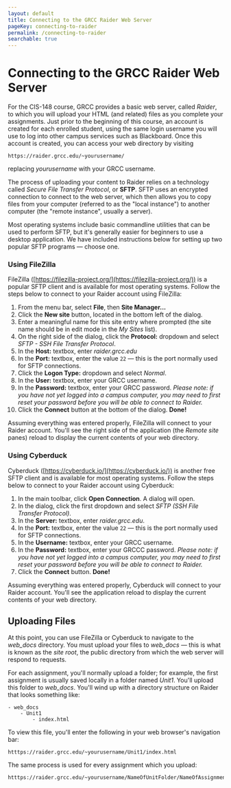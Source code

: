 ```yaml
---
layout: default
title: Connecting to the GRCC Raider Web Server
pageKey: connecting-to-raider
permalink: /connecting-to-raider
searchable: true
---
```


# Connecting to the GRCC Raider Web Server

For the CIS-148 course, GRCC provides a basic web server, called _Raider_, to which you will upload your HTML (and related) files as you complete your assignments. 
Just prior to the beginning of this course, an account is created for each enrolled student, using the same login username you will use to log into other campus services 
such as Blackboard. Once this account is created, you can access your web directory by visiting 

```http
https://raider.grcc.edu/~yourusername/
```

replacing _yourusername_ with your GRCC username.

The process of uploading your content to Raider relies on a technology called _Secure File Transfer Protocol_, or **SFTP**. SFTP uses an encrypted connection to connect 
to the web server, which then allows you to copy files from your computer (referred to as the "local instance") to another computer (the "remote instance", usually a server). 

Most operating systems include basic commandline utilities that can be used to perform SFTP, but it's generally easier for beginners to use a desktop application. We have included 
instructions below for setting up two popular SFTP programs &mdash; choose one.

### Using FileZilla

FileZilla ([https://filezilla-project.org/](https://filezilla-project.org/)) is a popular SFTP client and is available for most operating systems. Follow the steps below to connect to your Raider account using FileZilla:

1. From the menu bar, select **File**, then **Site Manager...**
2. Click the **New site** button, located in the bottom left of the dialog.
3. Enter a meaningful name for this site entry where prompted (the site name should be in edit mode in the _My Sites_ list).
4. On the right side of the dialog, click the **Protocol:** dropdown and select _SFTP - SSH File Transfer Protocol_.
5. In the **Host:** textbox, enter _raider.grcc.edu_
6. In the **Port:** textbox, enter the value `22` &mdash; this is the port normally used for SFTP connections.
6. Click the **Logon Type:** dropdown and select _Normal_.
7. In the **User:** textbox, enter your GRCC username.
8. In the **Password:** textbox, enter your GRCC password. _Please note: if you have not yet logged into a campus computer, you may need to first reset your password before you will
be able to connect to Raider._
9. Click the **Connect** button at the bottom of the dialog. **Done!**

Assuming everything was entered properly, FileZilla will connect to your Raider account. You'll see the right side of the application (the _Remote site_ panes) reload to display the current contents of your web directory.

### Using Cyberduck

Cyberduck ([https://cyberduck.io/](https://cyberduck.io/)) is another free SFTP client and is available for most operating systems. Follow the steps below to connect to your Raider account using Cyberduck:

1. In the main toolbar, click **Open Connection**. A dialog will open.
2. In the dialog, click the first dropdown and select _SFTP (SSH File Transfer Protocol)_.
3. In the **Server:** textbox, enter _raider.grcc.edu_.
4. In the **Port:** textbox, enter the value `22` &mdash; this is the port normally used for SFTP connections.
5. In the **Username:** textbox, enter your GRCC username.
6. In the **Password:** textbox, enter your GRCCC password. _Please note: if you have not yet logged into a campus computer, you may need to first reset your password before you will
be able to connect to Raider._
7. Click the **Connect** button. **Done!**

Assuming everything was entered properly, Cyberduck will connect to your Raider account. You'll see the application reload to display the current contents of your web directory.

## Uploading Files

At this point, you can use FileZilla or Cyberduck to navigate to the *web_docs* directory. You must upload your files to *web_docs* &mdash; this is what is known as the _site root_, the public directory from which the web server will respond to requests.

For each assignment, you'll normally upload a folder; for example, the first assignment is usually saved locally in a folder named _Unit1_. You'll upload this folder to *web_docs*. 
You'll wind up with a directory structure on Raider that looks something like:

```
- web_docs
    - Unit1
        - index.html
```

To view this file, you'll enter the following in your web browser's navigation bar:

```http
htttps://raider.grcc.edu/~yourusername/Unit1/index.html
```

The same process is used for every assignment which you upload:

```http
htttps://raider.grcc.edu/~yourusername/NameOfUnitFolder/NameOfAssignmentFile.html
```